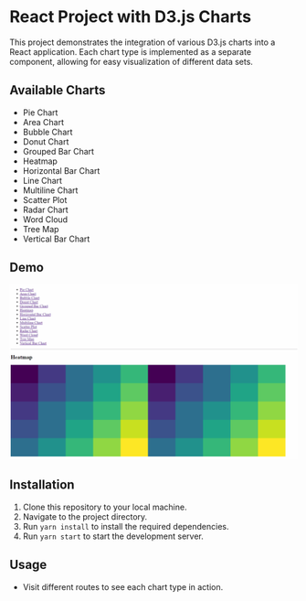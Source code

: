 # React Project with D3.js Charts

This project demonstrates the integration of various D3.js charts into a React application. Each chart type is implemented as a separate component, allowing for easy visualization of different data sets.

## Available Charts

- Pie Chart
- Area Chart
- Bubble Chart
- Donut Chart
- Grouped Bar Chart
- Heatmap
- Horizontal Bar Chart
- Line Chart
- Multiline Chart
- Scatter Plot
- Radar Chart
- Word Cloud
- Tree Map
- Vertical Bar Chart

## Demo

![Chart Demo](./charts.gif)

## Installation

1. Clone this repository to your local machine.
2. Navigate to the project directory.
3. Run `yarn install` to install the required dependencies.
4. Run `yarn start` to start the development server.

## Usage

- Visit different routes to see each chart type in action.
